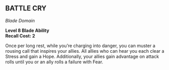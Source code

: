 ## BATTLE CRY  
_Blade Domain_

**Level 8 Blade Ability**  
**Recall Cost: 2**

Once per long rest, while you’re charging into danger, you can muster a rousing call that inspires your allies. All allies who can hear you each clear a Stress and gain a Hope. Additionally, your allies gain advantage on attack rolls until you or an ally rolls a failure with Fear.  
